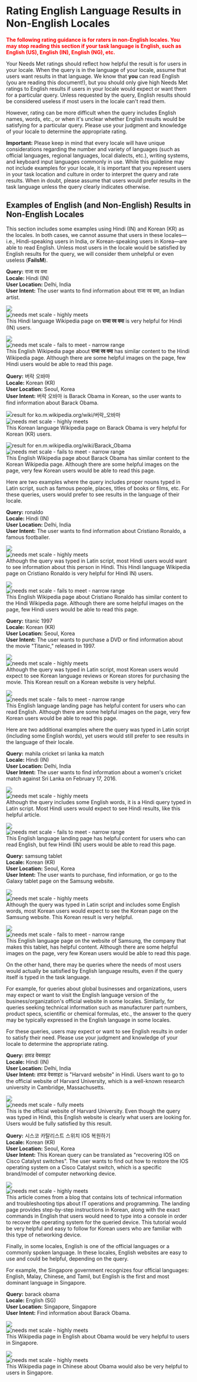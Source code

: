 # Rating English Language Results in Non-English Locales

<span style="color: red">**The following rating guidance is for raters in non-English locales. You may stop reading this section if your task language is English, such as English (US), English (IN), English (NG), etc.**</span>

Your Needs Met ratings should reflect how helpful the result is for users in your locale. When the query is in the language of your locale, assume that users want results in that language. We know that **you** can read English (you are reading this document!), but you should only give high Needs Met ratings to English results if users in your locale would expect or want them for a particular query. Unless requested by the query, English results should be considered useless if most users in the locale can't read them.

However, rating can be more difficult when the query includes English names, words, etc., or when it's unclear whether English results would be satisfying for a particular query. Please use your judgment and knowledge of your locale to determine the appropriate rating.

**Important:** Please keep in mind that every locale will have unique considerations regarding the number and variety of languages (such as official languages, regional languages, local dialects, etc.), writing systems, and keyboard input languages commonly in use. While this guideline may not include examples for your locale, it is important that you represent users in your task location and culture in order to interpret the query and rate results. When in doubt, please assume that users would prefer results in the task language unless the query clearly indicates otherwise.

## Examples of English (and Non-English) Results in Non-English Locales

This section includes some examples using Hindi (IN) and Korean (KR) as the locales. In both cases, we cannot assume that users in these locales—i.e., Hindi-speaking users in India, or Korean-speaking users in Korea—are able to read English. Unless most users in the locale would be satisfied by English results for the query, we will consider them unhelpful or even useless (**FailsM**).

<div class="examples">
<div class="example">

**Query:** <span class="query">राजा रव वमा</span>  
**Locale:** Hindi (IN)  
**User Location:** Delhi, India  
**User Intent:** The user wants to find information about राजा रव वमा, an Indian artist.

<div class="results">
<div class="result">

![](/img/qrg/img811.jpg)  
![needs met scale - highly meets](/img/qrg/hm.jpg)  
This Hindi language Wikipedia page on **राजा रव वमा** is very helpful for Hindi (IN) users.

</div>
<div class="result">

![](/img/qrg/img813.jpg)  
![needs met scale - fails to meet - narrow range](/img/qrg/failsm-narrow.jpg)  
This English Wikipedia page about **राजा रव वमा** has similar content to the Hindi Wikipedia page. Although there are some helpful images on the page, few Hindi users would be able to read this page.

</div>
</div>
</div>

<div class="example">

**Query:** <span class="query">버락 오바마</span>  
**Locale:** Korean (KR)  
**User Location:** Seoul, Korea  
**User Intent:** 버락 오바마 is Barack Obama in Korean, so the user wants to find information about Barack Obama.

<div class="results">
<div class="result">

![result for ko.m.wikipedia.org/wiki/버락_오바마](/img/qrg/img815.jpg)  
![needs met scale - highly meets](/img/qrg/hm.jpg)  
This Korean language Wikipedia page on Barack Obama is very helpful for Korean (KR) users.

</div>
<div class="result">

![result for en.m.wikipedia.org/wiki/Barack_Obama](/img/qrg/img817.jpg)  
![needs met scale - fails to meet - narrow range](/img/qrg/failsm-narrow.jpg)  
This English Wikipedia page about Barack Obama has similar content to the Korean Wikipedia page. Although there are some helpful images on the page, very few Korean users would be able to read this page.

</div>
</div>
</div>
</div>

Here are two examples where the query includes proper nouns typed in Latin script, such as famous people, places, titles of books or films, etc. For these queries, users would prefer to see results in the language of their locale.

<div class="examples">
<div class="example">

**Query:** <span class="query">ronaldo</span>  
**Locale:** Hindi (IN)  
**User Location:** Delhi, India  
**User Intent:** The user wants to find information about Cristiano Ronaldo, a famous footballer.

<div class="results">
<div class="result">

![](/img/qrg/img820.jpg)<br>![needs met scale - highly meets](/img/qrg/hm.jpg)  
Although the query was typed in Latin script, most Hindi users would want to see information about this person in Hindi. This Hindi language Wikipedia page on Cristiano Ronaldo is very helpful for Hindi IN) users.

</div>
<div class="result">

![](/img/qrg/img822.jpg)<br>![needs met scale - fails to meet - narrow range](/img/qrg/failsm-narrow.jpg)  
This English Wikipedia page about Cristiano Ronaldo has similar content to the Hindi Wikipedia page. Although there are some helpful images on the page, few Hindi users would be able to read this page.

</div>
</div>
</div>
<div class="example">

**Query:** <span class="query">titanic 1997</span>  
**Locale:** Korean (KR)  
**User Location:** Seoul, Korea  
**User Intent:** The user wants to purchase a DVD or find information about the movie "Titanic," released in 1997.

<div class="results">
<div class="result">

![](/img/qrg/img824.jpg)<br>![needs met scale - highly meets](/img/qrg/hm.jpg)  
Although the query was typed in Latin script, most Korean users would expect to see Korean language reviews or Korean stores for purchasing the movie. This Korean result on a Korean website is very helpful.

</div>
<div class="result">

![](/img/qrg/img826.jpg)<br>![needs met scale - fails to meet - narrow range](/img/qrg/failsm-narrow.jpg)  
This English language landing page has helpful content for users who can read English. Although there are some helpful images on the page, very few Korean users would be able to read this page.

</div>
</div>
</div>
</div>

Here are two additional examples where the query was typed in Latin script (including some English words), yet users would still prefer to see results in the language of their locale.

<div class="examples">
<div class="example">

**Query:** <span class="query">mahila cricket sri lanka ka match</span>  
**Locale:** Hindi (IN)  
**User Location:** Delhi, India  
**User Intent:** The user wants to find information about a women's cricket match against Sri Lanka on February 17, 2016.

<div class="results">
<div class="result">

![](/img/qrg/img829.jpg)<br>![needs met scale - highly meets](/img/qrg/hm.jpg)  
Although the query includes some English words, it is a Hindi query typed in Latin script. Most Hindi users would expect to see Hindi results, like this helpful article.

</div>
<div class="result">

![](/img/qrg/img831.jpg)<br>![needs met scale - fails to meet - narrow range](/img/qrg/failsm-narrow.jpg)  
This English language landing page has helpful content for users who can read English, but few Hindi (IN) users would be able to read this page.

</div>
</div>
</div>
<div class="example">

**Query:** <span class="query">samsung tablet</span>  
**Locale:** Korean (KR)  
**User Location:** Seoul, Korea  
**User Intent:** The user wants to purchase, find information, or go to the Galaxy tablet page on the Samsung website.

<div class="results">
<div class="result">

![](/img/qrg/img833.jpg)<br>![needs met scale - highly meets](/img/qrg/hm.jpg)  
Although the query was typed in Latin script and includes some English words, most Korean users would expect to see the Korean page on the Samsung website. This Korean result is very helpful.

</div>
<div class="result">

![](/img/qrg/img835.jpg)<br>![needs met scale - fails to meet - narrow range](/img/qrg/failsm-narrow.jpg)  
This English language page on the website of Samsung, the company that makes this tablet, has helpful content. Although there are some helpful images on the page, very few Korean users would be able to read this page.

</div>
</div>
</div>
</div>

On the other hand, there may be queries where the needs of most users would actually be satisfied by English language results, even if the query itself is typed in the task language.

For example, for queries about global businesses and organizations, users may expect or want to visit the English language version of the business/organization's official website in some locales. Similarly, for queries seeking technical information such as manufacturer part numbers, product specs, scientific or chemical formulas, etc., the answer to the query may be typically expressed in the English language in some locales.

For these queries, users may expect or want to see English results in order to satisfy their need. Please use your judgment and knowledge of your locale to determine the appropriate rating.

<div class="examples">
<div class="example">

**Query:** <span class="query">हावड वेबसाइट</span>  
**Locale:** Hindi (IN)  
**User Location:** Delhi, India  
**User Intent:** हावड वेबसाइट is "Harvard website" in Hindi. Users want to go to the official website of Harvard University, which is a well-known research university in Cambridge, Massachusetts.

<div class="results">
<div class="result">

![](/img/qrg/img838.jpg)<br>![needs met scale - fully meets](/img/qrg/fullym.jpg)  
This is the official website of Harvard University. Even though the query was typed in Hindi, this English website is clearly what users are looking for. Users would be fully satisfied by this result.

</div>
</div>
</div>
<div class="example">

**Query:** <span class="query">시스코 카탈리스트 스위치 IOS 복원하기</span>  
**Locale:** Korean (KR)  
**User Location:** Seoul, Korea  
**User Intent:** This Korean query can be translated as "recovering IOS on Cisco Catalyst switches". The user wants to find out how to restore the IOS operating system on a Cisco Catalyst switch, which is a specific brand/model of computer networking device.

<div class="results">
<div class="result">

![](/img/qrg/img840.jpg)<br>![needs met scale - highly meets](/img/qrg/hm.jpg)  
This article comes from a blog that contains lots of technical information and troubleshooting tips about IT operations and programming. The landing page provides step-by-step instructions in Korean, along with the exact commands in English that users would need to type into a console in order to recover the operating system for the queried device. This tutorial would be very helpful and easy to follow for Korean users who are familiar with this type of networking device.

</div>
</div>
</div>
</div>

Finally, in some locales, English is one of the official languages or a commonly spoken language. In these locales, English websites are easy to use and could be helpful, depending on the query.

For example, the Singapore government recognizes four official languages: English, Malay, Chinese, and Tamil, but English is the first and most dominant language in Singapore.

<div class="examples">
<div class="example">

**Query:** <span class="query">barack obama</span>  
**Locale:** English (SG)  
**User Location:** Singapore, Singapore  
**User Intent:** Find information about Barack Obama.

<div class="results">
<div class="result">

![](/img/qrg/img843.jpg)<br>![needs met scale - highly meets](/img/qrg/hm.jpg)  
This Wikipedia page in English about Obama would be very helpful to users in Singapore.

</div>
<div class="result">

![](/img/qrg/img845.jpg)<br>![needs met scale - highly meets](/img/qrg/hm.jpg)  
This Wikipedia page in Chinese about Obama would also be very helpful to users in Singapore.

</div>
</div>
</div>
</div>
